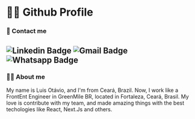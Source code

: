 

<!--
**luisotavio756/luisotavio756** is a ✨ _special_ ✨ repository because its `README.md` (this file) appears on your GitHub profile.

Here are some ideas to get you started:

- 🔭 I’m currently working on ...
- 🌱 I’m currently learning ...
- 👯 I’m looking to collaborate on ...
- 🤔 I’m looking for help with ...
- 💬 Ask me about ...
- 📫 How to reach me: ...
- 😄 Pronouns: ...
- ⚡ Fun fact: ...
-->

# 🕵️‍♀️ Github Profile

### 📲 Contact me
![Linkedin Badge](https://img.shields.io/badge/-LuisOtavio-blue?style=flat-square&logo=Linkedin&logoColor=white&link=https://www.linkedin.com/in/lu%C3%ADs-ot%C3%A1vio-87851517a/) ![Gmail Badge](https://img.shields.io/badge/-luis.otavio2425@gmail.com-c14438?style=flat-square&logo=Gmail&logoColor=white&link=mailto:luis.otavio2425@gmail.com)
![Whatsapp Badge](https://img.shields.io/badge/-Whatsapp-25D366?style=flat-square&logo=Whatsapp&logoColor=white&link=https://api.whatsapp.com/send?phone=+5588997542399)
-
### 👩‍💻 About me
My name is Luis Otávio, and I'm from Ceará, Brazil. Now, I work like a FrontEnt Engineer in GreenMile BR, located in Fortaleza, Ceará, Brasil. My love is contribute with my team, and made amazing things with the best techologies like React, Next.Js and others.
